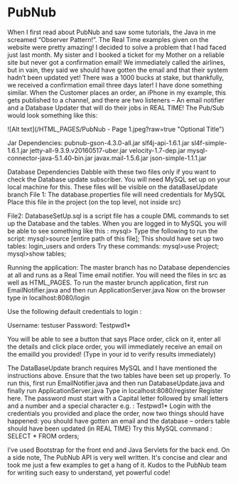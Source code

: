 # PubNub
When I first read about PubNub and saw some tutorials, the Java in me screamed “Observer Pattern!”. The Real Time examples given on the website were pretty amazing! I decided to solve a problem that I had faced just last month. My sister and I booked a ticket for my Mother on a reliable site but never got a confirmation email! We immediately called the airlines, but in vain, they said we should have gotten the email and that their system hadn’t been updated yet! There was a 1000 bucks at stake, but thankfully, we received a confirmation email three days later! I have done something similar. When the Customer places an order, an iPhone in my example, this gets published to a channel, and there are two listeners – An email notifier and a Database Updater that will do their jobs in REAL TIME! The Pub/Sub would look something like this:



![Alt text](/HTML_PAGES/PubNub - Page 1.jpeg?raw=true "Optional Title")



Jar Dependencies:
pubnub-gson-4.3.0-all.jar
slf4j-api-1.6.1.jar
sl4f-simple-1.6.1.jar
jetty-all-9.3.9.v20160517-uber.jar
velocity-1.7-dep.jar
mysql-connector-java-5.1.40-bin.jar
javax.mail-1.5.6.jar
json-simple-1.1.1.jar

Database Dependencies
Dabble with these two files only if you want to check the Database update subscriber. You will need MySQL set up on your local machine for this. These files will be visible on the dataBaseUpdate branch
File 1: The database.properties file will need credentials for MySQL 
Place this file in the project (on the top level, not inside src)

File2: DatabaseSetUp.sql is a script file has a couple DML commands to set up the Database and the tables. When you are logged in to MySQL you will be able to see something like this :
mysql>
Type the following to run the script:
mysql>source [entire path of this file];
This should have set up two tables: login_users and orders
Try these commands:
mysql>use Project;
mysql>show tables;


Running the application: 
The master branch has no Database dependencies at all and runs as a Real Time email notifier. You will need the files in src as well as HTML_PAGES. To run the master brunch application, first run EmailNotifier.java and then run ApplicationServer.java Now on the browser type in localhost:8080/login


Use the following default credentials to login :

Username: testuser
Password: Testpwd1*

You will be able to see a button that says Place order, click on it, enter all the details and click place order, you will immediately receive an email on the emailId you provided! (Type in your id to verify results immediately)

The DataBaseUpdate branch requires MySQL and I have mentioned the instructions above. Ensure that the two tables have been set up properly.
To run this, first run EmailNotifier.java and then run DatabaseUpdate.java and finally run ApplicationServer.java
Type in localhost:8080/register
Register here. The password must start with a Capital letter followed by small letters and a number and a special character e.g. : Testpwd1*
Login with the credentials you provided and place the order, now two things should have happened: you should have gotten an email and the database – orders table should have been updated (in REAL TIME)
Try this MySQL command : SELECT * FROM orders;

I’ve used Bootstrap for the front end and Java Servlets for the back end.
On a side note, The PubNub API is very well written. It's concise and clear and took me just a few examples to get a hang of it. Kudos to the PubNub team for writing such easy to understand, yet powerful code!

